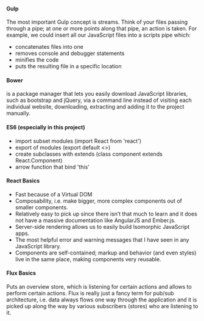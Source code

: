 #### Gulp
The most important Gulp concept is streams. Think of your files passing through a pipe; at one or more points along that pipe, an action is taken. For example, we could insert all our JavaScript files into a scripts pipe which:
- concatenates files into one
- removes console and debugger statements
- minifies the code
- puts the resulting file in a specific location

#### Bower
 is a package manager that lets you easily download JavaScript libraries, such as bootstrap and jQuery, via a command line instead of visiting each individual website, downloading, extracting and adding it to the project manually.

#### ES6 (especially in this project)
- import subset modules (import React from 'react')
- export of modules (export default <>)
- create subclasses with extends (class component extends React.Component)
- arrow function that bind 'this'

#### React Basics
- Fast because of a Virtual DOM
- Composability, i.e. make bigger, more complex components out of smaller components.
- Relatively easy to pick up since there isn’t that much to learn and it does not have a massive documentation like AngularJS and Ember.js.
- Server-side rendering allows us to easily build Isomorphic JavaScript apps.
- The most helpful error and warning messages that I have seen in any JavaScript library.
- Components are self-contained; markup and behavior (and even styles) live in the same place, making components very reusable.

#### Flux Basics
Puts an overview store, which is listening for certain actions and allows to perform certain actions. Flux is really just a fancy term for pub/sub architecture, i.e. data always flows one way through the application and it is picked up along the way by various subscribers (stores) who are listening to it.
